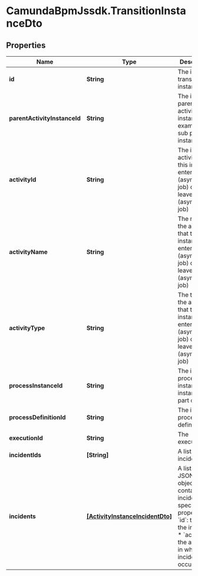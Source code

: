 # CamundaBpmJssdk.TransitionInstanceDto

## Properties

Name | Type | Description | Notes
------------ | ------------- | ------------- | -------------
**id** | **String** | The id of the transition instance. | [optional] 
**parentActivityInstanceId** | **String** | The id of the parent activity instance, for example a sub process instance. | [optional] 
**activityId** | **String** | The id of the activity that this instance enters (asyncBefore job) or leaves (asyncAfter job) | [optional] 
**activityName** | **String** | The name of the activity that this instance enters (asyncBefore job) or leaves (asyncAfter job) | [optional] 
**activityType** | **String** | The type of the activity that this instance enters (asyncBefore job) or leaves (asyncAfter job) | [optional] 
**processInstanceId** | **String** | The id of the process instance this instance is part of. | [optional] 
**processDefinitionId** | **String** | The id of the process definition. | [optional] 
**executionId** | **String** | The execution id. | [optional] 
**incidentIds** | **[String]** | A list of incident ids. | [optional] 
**incidents** | [**[ActivityInstanceIncidentDto]**](ActivityInstanceIncidentDto.md) | A list of JSON objects containing incident specific properties: * &#x60;id&#x60;: the id of the incident * &#x60;activityId&#x60;: the activity id in which the incident occurred | [optional] 


